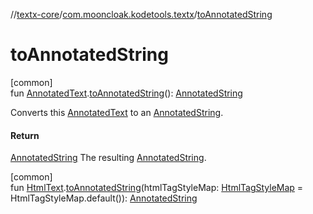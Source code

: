 //[textx-core](../../index.md)/[com.mooncloak.kodetools.textx](index.md)/[toAnnotatedString](to-annotated-string.md)

# toAnnotatedString

[common]\
fun [AnnotatedText](-annotated-text/index.md).[toAnnotatedString](to-annotated-string.md)(): [AnnotatedString](https://developer.android.com/reference/kotlin/androidx/compose/ui/text/AnnotatedString.html)

Converts this [AnnotatedText](-annotated-text/index.md) to an [AnnotatedString](https://developer.android.com/reference/kotlin/androidx/compose/ui/text/AnnotatedString.html).

#### Return

[AnnotatedString](https://developer.android.com/reference/kotlin/androidx/compose/ui/text/AnnotatedString.html) The resulting [AnnotatedString](https://developer.android.com/reference/kotlin/androidx/compose/ui/text/AnnotatedString.html).

[common]\
fun [HtmlText](-html-text/index.md).[toAnnotatedString](to-annotated-string.md)(htmlTagStyleMap: [HtmlTagStyleMap](-html-tag-style-map/index.md) = HtmlTagStyleMap.default()): [AnnotatedString](https://developer.android.com/reference/kotlin/androidx/compose/ui/text/AnnotatedString.html)
